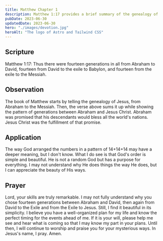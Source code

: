 ```yaml
---
title: Matthew Chapter 1
description: Matthew 1:17 provides a brief summary of the genealogy of Jesus, tracing his lineage from Abraham to Joseph.
pubDate: 2023-06-30
updatedDate: 2023-06-30
hero: "./images/devotion.jpg"
heroAlt: "The logo of Astro and Tailwind CSS"
---
```


## Scripture

Matthew 1:17: Thus there were fourteen generations in all from Abraham to David, fourteen from David to the exile to Babylon, and fourteen from the exile to the Messiah.

## Observation

The book of Matthew starts by telling the genealogy of Jesus, from Abraham to the Messiah. Then, the verse above sums it up while showing the pattern of generations between Abraham and Jesus Christ. Abraham was promised that his descendants would bless all the world's nations. Jesus Christ was the fulfillment of that promise.

## Application

The way God arranged the numbers in a pattern of 14+14+14 may have a deeper meaning, but I don't know. What I do see is that God's order is simple and beautiful. He is not a random God but has a purpose for everything. I may not understand why He does things the way He does, but I can appreciate the beauty of His ways.

## Prayer

Lord, your skills are truly remarkable. I may not fully understand why you chose fourteen generations between Abraham and David, then again from David to the Exile and from the Exile to Jesus. Still, I find it beautiful in its simplicity. I believe you have a well-organized plan for my life and know the perfect timing for the events ahead of me. If it is your will, please help me see and hear what is coming so that I may know my part in your plans. Until then, I will continue to worship and praise you for your mysterious ways. In Jesus's name, I pray. Amen.